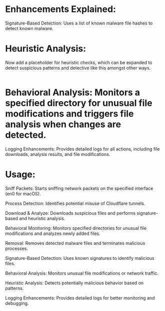 # Enhancements Explained:

Signature-Based Detection: Uses a list of known malware file hashes to detect known malware.
# Heuristic Analysis: 

Now add a placeholder for heuristic checks, which can be expanded to detect suspicious patterns and detective like this amongst other ways.

```shasum -a 256 path_to_malware_file
```

# Behavioral Analysis: Monitors a specified directory for unusual file modifications and triggers file analysis when changes are detected.
Logging Enhancements: Provides detailed logs for all actions, including file downloads, analysis results, and file modifications.

# Usage:

Sniff Packets: Starts sniffing network packets on the specified interface (en0 for macOS).

Process Detection: Identifies potential misuse of Cloudflare tunnels.

Download & Analyze: Downloads suspicious files and performs signature-based and heuristic analysis.

Behavioral Monitoring: Monitors specified directories for unusual file modifications and analyzes newly added files.

Removal: Removes detected malware files and terminates malicious processes.

Signature-Based Detection: Uses known signatures to identify malicious files.

Behavioral Analysis: Monitors unusual file modifications or network traffic.

Heuristic Analysis: Detects potentially malicious behavior based on patterns.

Logging Enhancements: Provides detailed logs for better monitoring and debugging.



